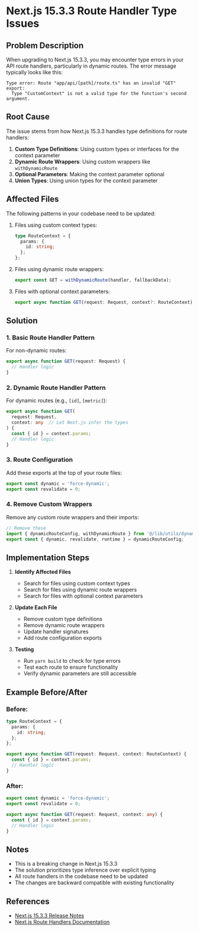 # Next.js 15.3.3 Route Handler Type Issues

## Problem Description

When upgrading to Next.js 15.3.3, you may encounter type errors in your API route handlers, particularly in dynamic routes. The error message typically looks like this:

```
Type error: Route "app/api/[path]/route.ts" has an invalid "GET" export:
  Type "CustomContext" is not a valid type for the function's second argument.
```

## Root Cause

The issue stems from how Next.js 15.3.3 handles type definitions for route handlers:

1. **Custom Type Definitions**: Using custom types or interfaces for the context parameter
2. **Dynamic Route Wrappers**: Using custom wrappers like `withDynamicRoute`
3. **Optional Parameters**: Making the context parameter optional
4. **Union Types**: Using union types for the context parameter

## Affected Files

The following patterns in your codebase need to be updated:

1. Files using custom context types:
   ```typescript
   type RouteContext = {
     params: {
       id: string;
     };
   };
   ```

2. Files using dynamic route wrappers:
   ```typescript
   export const GET = withDynamicRoute(handler, fallbackData);
   ```

3. Files with optional context parameters:
   ```typescript
   export async function GET(request: Request, context?: RouteContext)
   ```

## Solution

### 1. Basic Route Handler Pattern

For non-dynamic routes:
```typescript
export async function GET(request: Request) {
  // Handler logic
}
```

### 2. Dynamic Route Handler Pattern

For dynamic routes (e.g., `[id]`, `[metric]`):
```typescript
export async function GET(
  request: Request,
  context: any  // Let Next.js infer the types
) {
  const { id } = context.params;
  // Handler logic
}
```

### 3. Route Configuration

Add these exports at the top of your route files:
```typescript
export const dynamic = 'force-dynamic';
export const revalidate = 0;
```

### 4. Remove Custom Wrappers

Remove any custom route wrappers and their imports:
```typescript
// Remove these
import { dynamicRouteConfig, withDynamicRoute } from '@/lib/utils/dynamicRoute';
export const { dynamic, revalidate, runtime } = dynamicRouteConfig;
```

## Implementation Steps

1. **Identify Affected Files**
   - Search for files using custom context types
   - Search for files using dynamic route wrappers
   - Search for files with optional context parameters

2. **Update Each File**
   - Remove custom type definitions
   - Remove dynamic route wrappers
   - Update handler signatures
   - Add route configuration exports

3. **Testing**
   - Run `yarn build` to check for type errors
   - Test each route to ensure functionality
   - Verify dynamic parameters are still accessible

## Example Before/After

### Before:
```typescript
type RouteContext = {
  params: {
    id: string;
  };
};

export async function GET(request: Request, context: RouteContext) {
  const { id } = context.params;
  // Handler logic
}
```

### After:
```typescript
export const dynamic = 'force-dynamic';
export const revalidate = 0;

export async function GET(request: Request, context: any) {
  const { id } = context.params;
  // Handler logic
}
```

## Notes

- This is a breaking change in Next.js 15.3.3
- The solution prioritizes type inference over explicit typing
- All route handlers in the codebase need to be updated
- The changes are backward compatible with existing functionality

## References

- [Next.js 15.3.3 Release Notes](https://nextjs.org/docs)
- [Next.js Route Handlers Documentation](https://nextjs.org/docs/app/building-your-application/routing/route-handlers) 